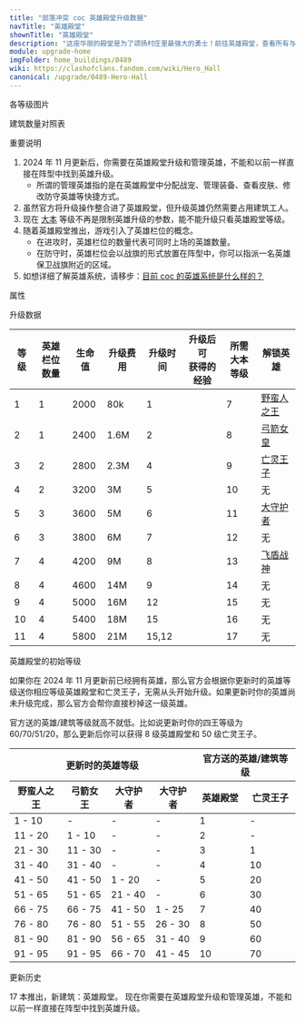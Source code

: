```yaml
---
title: "部落冲突 coc 英雄殿堂升级数据"
navTitle: "英雄殿堂"
shownTitle: "英雄殿堂"
description: "这座华丽的殿堂是为了颂扬村庄里最强大的勇士！前往英雄殿堂，查看所有与英雄相关的信息，并升级英雄。升级英雄殿堂可解锁更多英雄！"
module: upgrade-home
imgFolder: home_buildings/0489
wiki: https://clashofclans.fandom.com/wiki/Hero_Hall
canonical: /upgrade/0489-Hero-Hall
---
```


<UnitInfo :folder="$frontmatter.imgFolder" imgSrc="Hero_Hall11_hd.png" :imgAlt="$frontmatter.navTitle" :description="$frontmatter.description" :isSmallImg="true" />

<SmallTitle>各等级图片</SmallTitle>

<Panel>
    <UnitImgGroup :folder="$frontmatter.imgFolder">
        <UnitImg imgTitle="1 级" imgSrc="Hero_Hall1.png" imgHd="Town_Hall1_hd.png" />
        <UnitImg imgTitle="2 级" imgSrc="Hero_Hall2.png" imgHd="Town_Hall2_hd.png" />
        <UnitImg imgTitle="3 级" imgSrc="Hero_Hall3.png" imgHd="Town_Hall3_hd.png" />
        <UnitImg imgTitle="4 级" imgSrc="Hero_Hall4.png" imgHd="Town_Hall4_hd.png" />
        <UnitImg imgTitle="5 级" imgSrc="Hero_Hall5.png" imgHd="Town_Hall5_hd.png" />
        <UnitImg imgTitle="6 级" imgSrc="Hero_Hall6.png" imgHd="Town_Hall6_hd.png" />
        <UnitImg imgTitle="7 级" imgSrc="Hero_Hall7.png" imgHd="Town_Hall7_hd.png" />
        <UnitImg imgTitle="8 级" imgSrc="Hero_Hall8.png" imgHd="Town_Hall8_hd.png" />
        <UnitImg imgTitle="9 级" imgSrc="Hero_Hall9.png" imgHd="Town_Hall9_hd.png" />
        <UnitImg imgTitle="10 级" imgSrc="Hero_Hall10.png" imgHd="Town_Hall10_hd.png" />
        <UnitImg imgTitle="11 级" imgSrc="Hero_Hall11.png" imgHd="Town_Hall11_hd.png" />
    </UnitImgGroup>
</Panel>

<SmallTitle>建筑数量对照表</SmallTitle>

<BuildingNum>
    <BuildingNumRow title="大本等级" num="1 - 6, 7 - 17" />
    <BuildingNumRow title="建筑数量" num="    0,      1" />
</BuildingNum>

<SmallTitle>重要说明</SmallTitle>

1. 2024 年 11 月更新后，你需要在英雄殿堂升级和管理英雄，不能和以前一样直接在阵型中找到英雄升级。
    - 所谓的管理英雄指的是在英雄殿堂中分配战宠、管理装备、查看皮肤、修改防守英雄等快捷方式。
2. 虽然官方将升级操作整合进了英雄殿堂，但升级英雄仍然需要占用建筑工人。
3. 现在 [大本](/upgrade/0400-Town-Hall) 等级不再是限制英雄升级的参数，能不能升级只看英雄殿堂等级。
4. 随着英雄殿堂推出，游戏引入了英雄栏位的概念。
    - 在进攻时，英雄栏位的数量代表可同时上场的英雄数量。
    - 在防守时，英雄栏位会以战旗的形式放置在阵型中，你可以指派一名英雄保卫战旗附近的区域。
6. 如想详细了解英雄系统，请移步：[目前 coc 的英雄系统是什么样的？](/p/6827)

<SmallTitle>属性</SmallTitle>

<UnitProperties>
    <UnitProperty pKey="占地面积" pValue="4×4" />
    <UnitProperty pKey="判定面积" pValue="3×3" :isJudgeSquare="true" />
</UnitProperties>

<SmallTitle>升级数据</SmallTitle>

<script setup>
const tableExtraInfo = [
    {
        "column": 3,
        "type": "cost",
        "gpClass": "building",
        "icon": "Elixir"
    },
    {
        "column": 4,
        "type": "time",
        "gpClass": "building"
    },
    {
        "column": 5,
        "type": "exp",
        "icon": "Exp"
    }
];
</script>

<UnitTable :tableExtraInfo="tableExtraInfo">

| 等级 | 英雄栏位<br>数量 | 生命值 | 升级费用 | 升级时间 | 升级后可<br>获得的经验 | 所需<br>大本等级 |   解锁英雄   |
|  --- |       ---       |  ---- |   ----   |    ---  |          ---         |       ---        |     ----     |
|   1  |        1        |  2000 |    80k   |  1      |                      |        7         |<a href="/upgrade/0200-Barbarian-King">野蛮人之王</a>|
|   2  |        1        |  2400 |   1.6M   |  2      |                      |        8         |<a href="/upgrade/0201-Archer-Queen">弓箭女皇</a>|
|   3  |        2        |  2800 |   2.3M   |  4      |                      |        9         |<a href="/upgrade/0204-Minion-Prince">亡灵王子</a>|
|   4  |        2        |  3200 |     3M   |  5      |                      |       10         | 无 |
|   5  |        3        |  3600 |     5M   |  6      |                      |       11         |<a href="/upgrade/0202-Grand-Warden">大守护者</a>|
|   6  |        3        |  3800 |     6M   |  7      |                      |       12         | 无 |
|   7  |        4        |  4200 |     9M   |  8      |                      |       13         |<a href="/upgrade/0203-Royal-Champion">飞盾战神</a>|
|   8  |        4        |  4600 |    14M   |  9      |                      |       14         | 无 |
|   9  |        4        |  5000 |    16M   |  12     |                      |       15         | 无 |
|  10  |        4        |  5400 |    18M   |  15     |                      |       16         | 无 |
|  11  |        4        |  5800 |    21M   |  15,12  |                      |       17         | 无 |  

</UnitTable>

<SmallTitle>英雄殿堂的初始等级</SmallTitle>

如果你在 2024 年 11 月更新前已经拥有英雄，那么官方会根据你更新时的英雄等级送你相应等级英雄殿堂和亡灵王子，无需从头开始升级。如果更新时你的英雄尚未升级完成，那么官方会帮你直接秒掉这一级英雄。

官方送的英雄/建筑等级就高不就低。比如说更新时你的四王等级为 60/70/51/20，那么更新后你可以获得 8 级英雄殿堂和 50 级亡灵王子。

<UnitTable class="cp-table-nosticky-column cp-table-with-all-borders">
    <table>
        <thead>
        <tr>
            <th colspan="4">更新时的英雄等级</th>
            <th colspan="2">官方送的英雄/建筑等级</th>
        </tr>
        <tr>
            <th>野蛮人之王</th>
            <th>弓箭女王</th>
            <th>大守护者</th>
            <th>大守护者</th>
            <th>英雄殿堂</th>
            <th>亡灵王子</th>
        </tr>
        </thead>
        <tbody>
        <tr>
            <td>1 - 10</td>
            <td>-</td>
            <td>-</td>
            <td>-</td>
            <td>1</td>
            <td>-</td>
        </tr>
        <tr>
            <td>11 - 20</td>
            <td>1 - 10</td>
            <td>-</td>
            <td>-</td>
            <td>2</td>
            <td>-</td>
        </tr>
        <tr>
            <td>21 - 30</td>
            <td>11 - 30</td>
            <td>-</td>
            <td>-</td>
            <td>3</td>
            <td>1</td>
        </tr>
        <tr>
            <td>31 - 40</td>
            <td>31 - 40</td>
            <td>-</td>
            <td>-</td>
            <td>4</td>
            <td>10</td>
        </tr>
        <tr>
            <td>41 - 50</td>
            <td>41 - 50</td>
            <td>1 - 20</td>
            <td>-</td>
            <td>5</td>
            <td>20</td>
        </tr>
        <tr>
            <td>51 - 65</td>
            <td>51 - 65</td>
            <td>21 - 40</td>
            <td>-</td>
            <td>6</td>
            <td>30</td>
        </tr>
        <tr>
            <td>66 - 75</td>
            <td>66 - 75</td>
            <td>41 - 50</td>
            <td>1 - 25</td>
            <td>7</td>
            <td>40</td>
        </tr>
        <tr>
            <td>76 - 80</td>
            <td>76 - 80</td>
            <td>51 - 55</td>
            <td>26 - 30</td>
            <td>8</td>
            <td>50</td>
        </tr>
        <tr>
            <td>81 - 90</td>
            <td>81 - 90</td>
            <td>56 - 65</td>
            <td>31 - 40</td>
            <td>9</td>
            <td>60</td>
        </tr>
        <tr>
            <td>91 - 95</td>
            <td>91 - 95</td>
            <td>66 - 70</td>
            <td>41 - 45</td>
            <td>10</td>
            <td>70</td>
        </tr>
        </tbody>
    </table>
</UnitTable>

<SmallTitle>更新历史</SmallTitle>

<Timeline>
    <TimelineItem date="2024/11/25">
        <TimelineRow>17 本推出，新建筑：英雄殿堂。</TimelineRow>
        <TimelineRow>现在你需要在英雄殿堂升级和管理英雄，不能和以前一样直接在阵型中找到英雄升级。</TimelineRow>
    </TimelineItem>
    <TimelineItem :historyBottom="true" />
</Timeline>